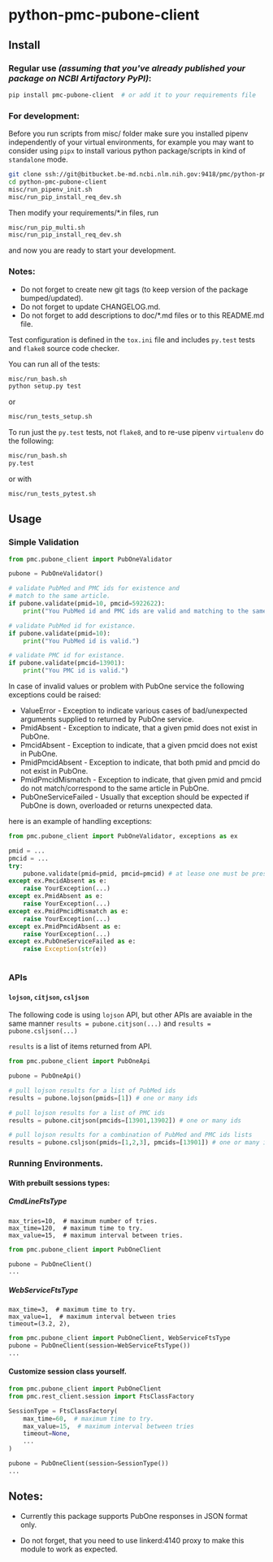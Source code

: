 # python-pmc-pubone-client

## Install

### Regular use _(assuming that you've already published your package on NCBI Artifactory PyPI)_:

```sh
pip install pmc-pubone-client  # or add it to your requirements file
```

### For development:

Before you run scripts from misc/ folder make sure you 
installed pipenv independently of your virtual environments, 
for example you may want to consider using `pipx` 
to install various python package/scripts in kind 
of `standalone` mode.

```sh
git clone ssh://git@bitbucket.be-md.ncbi.nlm.nih.gov:9418/pmc/python-pmc-pubone-client.git
cd python-pmc-pubone-client
misc/run_pipenv_init.sh 
misc/run_pip_install_req_dev.sh 
```

Then modify your requirements/*.in files, run 
```sh
misc/run_pip_multi.sh
misc/run_pip_install_req_dev.sh 
```
and now you are ready to start your development. 

### Notes:

- Do not forget to create new git tags
(to keep version of the package bumped/updated). 
- Do not forget to update CHANGELOG.md. 
- Do not forget to add descriptions to doc/*.md files or to this README.md file. 


Test configuration is defined in the `tox.ini` file and includes
`py.test` tests and `flake8` source code checker.

You can run all of the tests:

```sh
misc/run_bash.sh
python setup.py test
```

or 

```sh
misc/run_tests_setup.sh
```


To run just the `py.test` tests, not `flake8`, and to re-use pipenv `virtualenv` do the following:

```sh
misc/run_bash.sh
py.test
```

or with 

```sh
misc/run_tests_pytest.sh
```


## Usage

### Simple Validation

```python
from pmc.pubone_client import PubOneValidator

pubone = PubOneValidator()

# validate PubMed and PMC ids for existence and
# match to the same article.
if pubone.validate(pmid=10, pmcid=5922622):
    print("You PubMed id and PMC ids are valid and matching to the same article.")

# validate PubMed id for existance.
if pubone.validate(pmid=10):
    print("You PubMed id is valid.")

# validate PMC id for existance.
if pubone.validate(pmcid=13901):
    print("You PMC id is valid.")

```

In case of invalid values or problem with PubOne service the following exceptions could be raised:

- ValueError - Exception to indicate various cases 
of bad/unexpected arguments supplied to returned by PubOne service.
- PmidAbsent - Exception to indicate, that a given pmid does not exist in PubOne.
- PmcidAbsent - Exception to indicate, that a given pmcid
does not exist in PubOne.
- PmidPmcidAbsent - Exception to indicate, that both pmid and pmcid
do not exist in PubOne.
- PmidPmcidMismatch - Exception to indicate, that given pmid and pmcid
do not match/correspond to the same article in PubOne.
- PubOneServiceFailed - Usually that exception should be expected if PubOne is down, overloaded or returns unexpected data.

here is an example of handling exceptions:

```python
from pmc.pubone_client import PubOneValidator, exceptions as ex

pmid = ...
pmcid = ...
try:
    pubone.validate(pmid=pmid, pmcid=pmcid) # at lease one must be present
except ex.PmcidAbsent as e:
    raise YourException(...)
except ex.PmidAbsent as e:
    raise YourException(...)
except ex.PmidPmcidMismatch as e:
    raise YourException(...)
except ex.PmidPmcidAbsent as e:
    raise YourException(...)
except ex.PubOneServiceFailed as e:
    raise Exception(str(e))
    
```

### APIs

#### `lojson`, `citjson`, `csljson`

The following code is using `lojson` API, but other
APIs are avaiable in the same manner `results = pubone.citjson(...)`
and `results = pubone.csljson(...)`

`results` is a list of items returned from API.

```python
from pmc.pubone_client import PubOneApi

pubone = PubOneApi()

# pull lojson results for a list of PubMed ids
results = pubone.lojson(pmids=[1]) # one or many ids

# pull lojson results for a list of PMC ids
results = pubone.citjson(pmcids=[13901,13902]) # one or many ids

# pull lojson results for a combination of PubMed and PMC ids lists
results = pubone.csljson(pmids=[1,2,3], pmcids=[13901]) # one or many ids of each kind.
```

### Running Environments.

#### With prebuilt sessions types:

##### CmdLineFtsType

    max_tries=10,  # maximum number of tries.
    max_time=120,  # maximum time to try.
    max_value=15,  # maximum interval between tries.

```python
from pmc.pubone_client import PubOneClient

pubone = PubOneClient()
...
```

##### WebServiceFtsType

    max_time=3,  # maximum time to try.
    max_value=1,  # maximum interval between tries
    timeout=(3.2, 2),

```python
from pmc.pubone_client import PubOneClient, WebServiceFtsType
pubone = PubOneClient(session=WebServiceFtsType())
...
```

#### Customize session class yourself.

```python
from pmc.pubone_client import PubOneClient
from pmc.rest_client.session import FtsClassFactory

SessionType = FtsClassFactory(
    max_time=60,  # maximum time to try.
    max_value=15,  # maximum interval between tries
    timeout=None,
    ...
)

pubone = PubOneClient(session=SessionType())
...
```

## Notes:

- Currently this package supports PubOne responses in JSON format only.

- Do not forget, that you need to use linkerd:4140 proxy to make this module 
to work as expected.